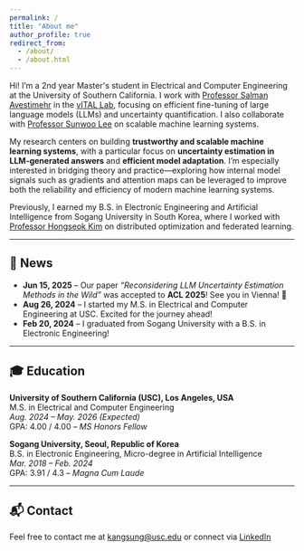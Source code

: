 ```yaml
---
permalink: /
title: "About me"
author_profile: true
redirect_from: 
  - /about/
  - /about.html
---
```


Hi! I’m a 2nd year Master's student in Electrical and Computer Engineering at the University of Southern California. I work with [Professor Salman Avestimehr](https://www.avestimehr.com/) in the [vITAL Lab](https://www.avestimehr.com/vital-lab), focusing on efficient fine-tuning of large language models (LLMs) and uncertainty quantification. I also collaborate with [Professor Sunwoo Lee](https://sites.google.com/view/sunwoolee/home) on scalable machine learning systems.

My research centers on building **trustworthy and scalable machine learning systems**, with a particular focus on **uncertainty estimation in LLM-generated answers** and **efficient model adaptation**. I’m especially interested in bridging theory and practice—exploring how internal model signals such as gradients and attention maps can be leveraged to improve both the reliability and efficiency of modern machine learning systems.

Previously, I earned my B.S. in Electronic Engineering and Artificial Intelligence from Sogang University in South Korea, where I worked with [Professor Hongseok Kim](https://nice.sogang.ac.kr/) on distributed optimization and federated learning.


---

## 📰 News

- **Jun 15, 2025** – Our paper _“Reconsidering LLM Uncertainty Estimation Methods in the Wild”_ was accepted to **ACL 2025**! See you in Vienna! 🎉  
- **Aug 26, 2024** – I started my M.S. in Electrical and Computer Engineering at USC. Excited for the journey ahead!  
- **Feb 20, 2024** – I graduated from Sogang University with a B.S. in Electronic Engineering!

---


## 🎓 Education

**University of Southern California (USC), Los Angeles, USA**  
M.S. in Electrical and Computer Engineering  
*Aug. 2024 – May. 2026 (Expected)*  
GPA: 4.00 / 4.00 – _MS Honors Fellow_

**Sogang University, Seoul, Republic of Korea**  
B.S. in Electronic Engineering, Micro-degree in Artificial Intelligence  
*Mar. 2018 – Feb. 2024*  
GPA: 3.91 / 4.3 – _Magna Cum Laude_

---

## 📬 Contact

Feel free to contact me at [kangsung@usc.edu](mailto:kangsung@usc.edu) or connect via [LinkedIn](https://www.linkedin.com/in/sungmin-kang-1999y64/)
